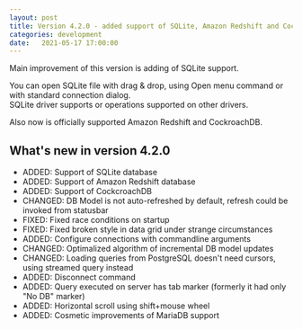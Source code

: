 ```yaml
---
layout: post
title: Version 4.2.0 - added support of SQLite, Amazon Redshift and CockroachDB
categories: development
date:   2021-05-17 17:00:00
---
```


Main improvement of this version is adding of SQLite support.

You can open SQLite file with drag & drop, using Open menu command or with standard connection dialog.  
SQLite driver supports or operations supported on other drivers.

Also now is officially supported Amazon Redshift and CockroachDB.

## What's new in version 4.2.0
- ADDED: Support of SQLite database
- ADDED: Support of Amazon Redshift database
- ADDED: Support of CockcroachDB
- CHANGED: DB Model is not auto-refreshed by default, refresh could be invoked from statusbar
- FIXED: Fixed race conditions on startup
- FIXED: Fixed broken style in data grid under strange circumstances
- ADDED: Configure connections with commandline arguments
- CHANGED: Optimalized algorithm of incremental DB model updates
- CHANGED: Loading queries from PostgreSQL doesn't need cursors, using streamed query instead
- ADDED: Disconnect command
- ADDED: Query executed on server has tab marker (formerly it had only "No DB" marker)
- ADDED: Horizontal scroll using shift+mouse wheel
- ADDED: Cosmetic improvements of MariaDB support
